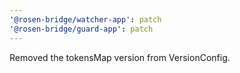 ```yaml
---
'@rosen-bridge/watcher-app': patch
'@rosen-bridge/guard-app': patch
---
```


Removed the tokensMap version from VersionConfig.
